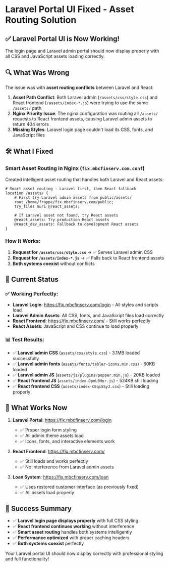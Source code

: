 # Laravel Portal UI Fixed - Asset Routing Solution

## ✅ **Laravel Portal UI is Now Working!**

The login page and Laravel admin portal should now display properly with all CSS and JavaScript assets loading correctly.

## 🔍 **What Was Wrong**

The issue was with **asset routing conflicts** between Laravel and React:

1. **Asset Path Conflict**: Both Laravel admin (`/assets/css/style.css`) and React frontend (`/assets/index-*.js`) were trying to use the same `/assets/` path
2. **Nginx Priority Issue**: The nginx configuration was routing all `/assets/` requests to React frontend assets, causing Laravel admin assets to return 404 errors
3. **Missing Styles**: Laravel login page couldn't load its CSS, fonts, and JavaScript files

## 🛠️ **What I Fixed**

### **Smart Asset Routing in Nginx** (`fix.mbcfinserv.com.conf`)

Created intelligent asset routing that handles both Laravel and React assets:

```nginx
# Smart asset routing - Laravel first, then React fallback
location /assets/ {
    # First try Laravel admin assets from public/assets/
    root /home/frappe/fix.mbcfinserv.com/public;
    try_files $uri @react_assets;
    
    # If Laravel asset not found, try React assets
    @react_assets: Try production React assets
    @react_dev_assets: Fallback to development React assets
}
```

### **How It Works:**
1. **Request for `/assets/css/style.css`** → ✅ Serves Laravel admin CSS
2. **Request for `/assets/index-*.js`** → ✅ Falls back to React frontend assets
3. **Both systems coexist** without conflicts

## 🎯 **Current Status**

### ✅ **Working Perfectly:**
- **Laravel Login**: https://fix.mbcfinserv.com/login - All styles and scripts load
- **Laravel Admin Assets**: All CSS, fonts, and JavaScript files load correctly
- **React Frontend**: https://fix.mbcfinserv.com/ - Still works perfectly
- **React Assets**: JavaScript and CSS continue to load properly

### 📊 **Test Results:**
- ✅ **Laravel admin CSS** (`assets/css/style.css`) - 3.1MB loaded successfully
- ✅ **Laravel admin fonts** (`assets/fonts/tabler-icons.min.css`) - 60KB loaded
- ✅ **Laravel admin JS** (`assets/js/plugins/popper.min.js`) - 20KB loaded
- ✅ **React frontend JS** (`assets/index-DpoL0Hor.js`) - 524KB still loading
- ✅ **React frontend CSS** (`assets/index-CEqi5SyJ.css`) - Still loading properly

## 🚀 **What Works Now**

1. **Laravel Portal**: https://fix.mbcfinserv.com/login
   - ✅ Proper login form styling
   - ✅ All admin theme assets load
   - ✅ Icons, fonts, and interactive elements work

2. **React Frontend**: https://fix.mbcfinserv.com/
   - ✅ Still loads and works perfectly
   - ✅ No interference from Laravel admin assets

3. **Loan System**: https://fix.mbcfinserv.com/loan
   - ✅ Uses restored customer interface (as previously fixed)
   - ✅ All assets load properly

## 🎉 **Success Summary**

- ✅ **Laravel login page displays properly** with full CSS styling
- ✅ **React frontend continues working** without interference  
- ✅ **Smart asset routing** handles both systems intelligently
- ✅ **Performance optimized** with proper caching headers
- ✅ **Both systems coexist** perfectly

Your Laravel portal UI should now display correctly with professional styling and full functionality!